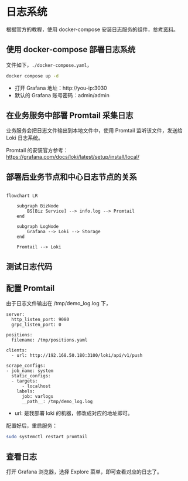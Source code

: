 # 日志系统

根据官方的教程，使用 docker-compose 安装日志服务的组件，[参考资料](https://grafana.com/docs/loki/latest/setup/install/docker/)。


## 使用 docker-compose 部署日志系统

文件如下，`./docker-compose.yaml`，

```bash
docker compose up -d
```

* 打开 Grafana 地址：http://you-ip:3030
* 默认的 Grafana 账号密码：admin/admin


## 在业务服务中部署 Promtail 采集日志

业务服务会把日志文件输出到本地文件中，使用 Promtail 监听该文件，发送给 Loki 日志系统。

Promtail 的安装官方参考：https://grafana.com/docs/loki/latest/setup/install/local/

## 部署后业务节点和中心日志节点的关系

```mermaid

flowchart LR

    subgraph BizNode
        BS[Biz Service] --> info.log --> Promtail
    end

    subgraph LogNode
        Grafana --> Loki --> Storage
    end

    Promtail --> Loki
```

## 测试日志代码



## 配置 Promtail

由于日志文件输出在 /tmp/demo_log.log 下，

```
server:
  http_listen_port: 9080
  grpc_listen_port: 0

positions:
  filename: /tmp/positions.yaml

clients:
  - url: http://192.168.50.180:3100/loki/api/v1/push

scrape_configs:
- job_name: system
  static_configs:
  - targets:
      - localhost
    labels:
      job: varlogs
      __path__: /tmp/demo_log.log
```

* url: 是我部署 loki 的机器，修改成对应的地址即可。

配置好后，重启服务：

```bash
sudo systemctl restart promtail
```

## 查看日志

打开 Grafana 浏览器，选择 Explore 菜单，即可查看对应的日志了。